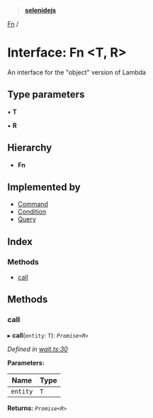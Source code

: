 > **[selenidejs](../README.md)**

[Fn](fn.md) /

# Interface: Fn <**T, R**>

An interface for the "object" version of Lambda

## Type parameters

▪ **T**

▪ **R**

## Hierarchy

* **Fn**

## Implemented by

* [Command](../classes/command.md)
* [Condition](../classes/condition.md)
* [Query](../classes/query.md)

## Index

### Methods

* [call](fn.md#call)

## Methods

###  call

▸ **call**(`entity`: `T`): *`Promise<R>`*

*Defined in [wait.ts:30](https://github.com/knowledgeexpert/selenidejs/blob/master/lib/wait.ts#L30)*

**Parameters:**

Name | Type |
------ | ------ |
`entity` | `T` |

**Returns:** *`Promise<R>`*